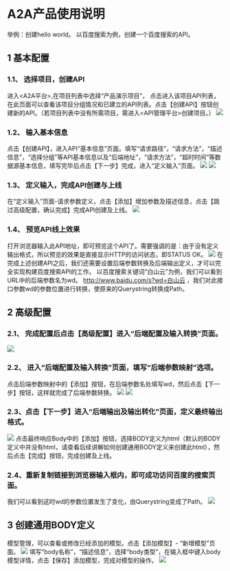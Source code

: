 # A2A产品使用说明
举例：创建hello world。
以百度搜索为例，创建一个百度搜索的API。

## 1  基本配置
### 1.1、   选择项目，创建API
进入<A2A平台>,在项目列表中选择“产品演示项目”， 点击进入该项目API列表，在此页面可以查看该项目分组情况和已建立的API列表。点击【创建API】按钮创建新的API。（若项目列表中没有所需项目，需进入<API管理平台>创建项目。）
![](A2A%E4%BA%A7%E5%93%81%E4%BD%BF%E7%94%A8%E8%AF%B4%E6%98%8E/image.png)
### 1.2、   输入基本信息
点击【创建API】，进入API“基本信息”页面。填写“请求路径”，“请求方法”，“描述信息”，“选择分组”等API基本信息以及“后端地址”，“请求方法”，“超时时间”等数据源基本信息，填写完毕后点击【下一步】完成，进入“定义输入”页面。
![](A2A%E4%BA%A7%E5%93%81%E4%BD%BF%E7%94%A8%E8%AF%B4%E6%98%8E/image%201.png)
![](A2A%E4%BA%A7%E5%93%81%E4%BD%BF%E7%94%A8%E8%AF%B4%E6%98%8E/image%202.png)
### 1.3、   定义输入，完成API创建与上线
在“定义输入”页面-请求参数定义，点击【添加】增加参数及描述信息，点击【跳过高级配置，确认完成】完成API创建及上线。
![](A2A%E4%BA%A7%E5%93%81%E4%BD%BF%E7%94%A8%E8%AF%B4%E6%98%8E/image%203.png)
### 1.4、   预览API线上效果 
打开浏览器输入此API地址，即可预览这个API了。需要强调的是：由于没有定义输出格式，所以预览的效果是直接显示HTTP的访问状态，即STATUS OK。
![](A2A%E4%BA%A7%E5%93%81%E4%BD%BF%E7%94%A8%E8%AF%B4%E6%98%8E/C32E3E49-31FC-4E8C-A091-ECECDA98E987.png)
在完成上述创建API之后，我们还需要设置后端参数转换及后端输出定义，才可以完全实现构建百度搜索API的工作。
以百度搜索关键词“白山云”为例，我们可以看到URL中的后端参数名为wd。 http://www.baidu.com/s?wd=白山云 ，我们对此接口参数wd的参数位置进行转换，使原来的Querystring转换成Path。

## 2  高级配置
### 2.1、   完成配置后点击【高级配置】进入“后端配置及输入转换”页面。
![](A2A%E4%BA%A7%E5%93%81%E4%BD%BF%E7%94%A8%E8%AF%B4%E6%98%8E/image%204.png)
###   2.2、 进入“后端配置及输入转换”页面，填写“后端参数映射”选项。        
点击后端参数映射中的【添加】按钮，在后端参数名处填写wd，然后点击【下一步】按钮，这样就完成了后端参数转换。 
![](A2A%E4%BA%A7%E5%93%81%E4%BD%BF%E7%94%A8%E8%AF%B4%E6%98%8E/image%205.png)
![](A2A%E4%BA%A7%E5%93%81%E4%BD%BF%E7%94%A8%E8%AF%B4%E6%98%8E/image%206.png)
### 2.3、点击【下一步】进入“后端输出及输出转化”页面，定义最终输出格式。
![](A2A%E4%BA%A7%E5%93%81%E4%BD%BF%E7%94%A8%E8%AF%B4%E6%98%8E/image%207.png)
点击最终响应Body中的【添加】按钮，选择BODY定义为html（默认的BODY定义中并没有html，请查看后续讲解如何创建通用BODY定义来创建此html），然后点击【完成】按钮，完成创建及上线。
### 2.4、重新复制链接到浏览器输入框内，即可成功访问百度的搜索页面。
我们可以看到这时wd的参数位置发生了变化，由Querystring变成了Path。
![](A2A%E4%BA%A7%E5%93%81%E4%BD%BF%E7%94%A8%E8%AF%B4%E6%98%8E/50797B34-2F21-49B5-ABF0-43CA9ED3000D.png)

## 3  创建通用BODY定义
模型管理，可以查看或修改已经添加的模型。点击【添加模型】- “新增模型”页面。
![](A2A%E4%BA%A7%E5%93%81%E4%BD%BF%E7%94%A8%E8%AF%B4%E6%98%8E/image%208.png)
填写“body名称”，“描述信息”，选择“body类型”，在输入框中键入body模型详情，点击【保存】添加模型，完成对模型的操作。
![](A2A%E4%BA%A7%E5%93%81%E4%BD%BF%E7%94%A8%E8%AF%B4%E6%98%8E/image%209.png)
